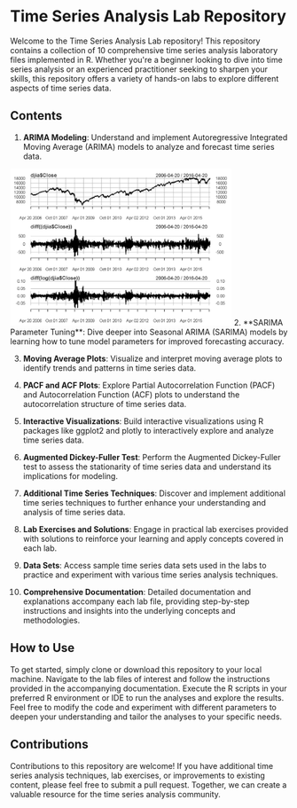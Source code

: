 
# Time Series Analysis Lab Repository

Welcome to the Time Series Analysis Lab repository! This repository contains a collection of 10 comprehensive time series analysis laboratory files implemented in R. Whether you're a beginner looking to dive into time series analysis or an experienced practitioner seeking to sharpen your skills, this repository offers a variety of hands-on labs to explore different aspects of time series data.

## Contents

1. **ARIMA Modeling**: Understand and implement Autoregressive Integrated Moving Average (ARIMA) models to analyze and forecast time series data.
<img src="timeseries/1.PNG" alt="ARIMA Model" style="width: 400px;"/>
2. **SARIMA Parameter Tuning**: Dive deeper into Seasonal ARIMA (SARIMA) models by learning how to tune model parameters for improved forecasting accuracy.

3. **Moving Average Plots**: Visualize and interpret moving average plots to identify trends and patterns in time series data.

4. **PACF and ACF Plots**: Explore Partial Autocorrelation Function (PACF) and Autocorrelation Function (ACF) plots to understand the autocorrelation structure of time series data.

5. **Interactive Visualizations**: Build interactive visualizations using R packages like ggplot2 and plotly to interactively explore and analyze time series data.

6. **Augmented Dickey-Fuller Test**: Perform the Augmented Dickey-Fuller test to assess the stationarity of time series data and understand its implications for modeling.

7. **Additional Time Series Techniques**: Discover and implement additional time series techniques to further enhance your understanding and analysis of time series data. 

8. **Lab Exercises and Solutions**: Engage in practical lab exercises provided with solutions to reinforce your learning and apply concepts covered in each lab.

9. **Data Sets**: Access sample time series data sets used in the labs to practice and experiment with various time series analysis techniques.

10. **Comprehensive Documentation**: Detailed documentation and explanations accompany each lab file, providing step-by-step instructions and insights into the underlying concepts and methodologies.

## How to Use

To get started, simply clone or download this repository to your local machine. Navigate to the lab files of interest and follow the instructions provided in the accompanying documentation. Execute the R scripts in your preferred R environment or IDE to run the analyses and explore the results. Feel free to modify the code and experiment with different parameters to deepen your understanding and tailor the analyses to your specific needs.

## Contributions

Contributions to this repository are welcome! If you have additional time series analysis techniques, lab exercises, or improvements to existing content, please feel free to submit a pull request. Together, we can create a valuable resource for the time series analysis community.

